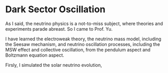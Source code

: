 # Dark Sector Oscillation

As I said, the neutrino physics is a not-to-miss subject, where theories and experiments parade abreast. So I came to Prof. Yu. 

I have learned the electroweak theory, the neutrino mass model, including the Seesaw mechanism, and neutrino oscillation processes, including the MSW effect and collective oscillation, from the pendulum aspect and Boltzmann equation aspect.

Firsly, I simulated the solar neutrino evolution, 

